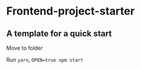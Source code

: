 # Frontend-project-starter

## A template for a quick start

Move to folder

Run `yarn`, `OPEN=true npm start`
